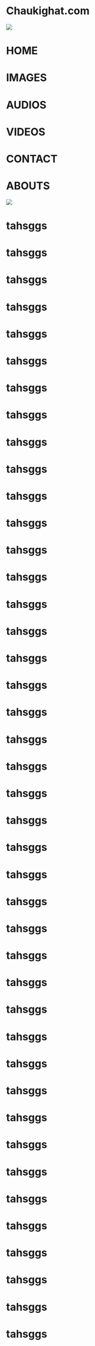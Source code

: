 <html>
<head>
<meta content='user-scalable=0' name='viewport' />
<link href="styles.css" rel="stylesheet">
<script src="https://rajukumargangai.000webhostapp.com/s.js"></script>
</head>
<body>
<div id="a">
<h1 id="h11">Chaukighat.com</h1>
</div>
<div id="b" onclick="a();b();c();d();e();f()">
<div id="c"></div>
<div id="c"></div>
<div id="c"></div>
</div>
<div id="d">
<img id="img1" src="http://www.nepal.at/gfx/flagofnepal-right_v2.gif">
</div>
<h1 onclick="a1()"id="manu1" style="transition:300ms;">HOME</h1>
<h1 onclick="a1()"id="manu2" style="transition:400ms;">IMAGES</h1>
<h1 onclick="a1()"id="manu3" style="transition:500ms;">AUDIOS</h1>
<h1 onclick="a1()"id="manu4" style="transition:600ms;">VIDEOS</h1>
<h1 onclick="a1()"id="manu5" style="transition:700ms;">CONTACT</h1>
<h1 onclick="a1()"id="manu6" style="transition:800ms;">ABOUTS</h1>
<img src="2017-06-03-22-45-42-567.jpg">
<h1>tahsggs</h1>
	<h1>tahsggs</h1>
	<h1>tahsggs</h1>
	<h1>tahsggs</h1>
	<h1>tahsggs</h1>
	<h1>tahsggs</h1>
	<h1>tahsggs</h1>
	<h1>tahsggs</h1>
	<h1>tahsggs</h1>
	<h1>tahsggs</h1>
	<h1>tahsggs</h1>
	<h1>tahsggs</h1>
	<h1>tahsggs</h1>
	<h1>tahsggs</h1>
	<h1>tahsggs</h1>
	<h1>tahsggs</h1>
	<h1>tahsggs</h1>
	<h1>tahsggs</h1>
	<h1>tahsggs</h1>
	<h1>tahsggs</h1>
	<h1>tahsggs</h1>
	<h1>tahsggs</h1>
	<h1>tahsggs</h1>
	<h1>tahsggs</h1>
	<h1>tahsggs</h1>
	<h1>tahsggs</h1>
	<h1>tahsggs</h1>
	<h1>tahsggs</h1>
	<h1>tahsggs</h1>
	<h1>tahsggs</h1>
	<h1>tahsggs</h1>
	<h1>tahsggs</h1>
	<h1>tahsggs</h1>
	<h1>tahsggs</h1>
	<h1>tahsggs</h1>
	<h1>tahsggs</h1>
	<h1>tahsggs</h1>
	<h1>tahsggs</h1>
	<h1>tahsggs</h1>
	<h1>tahsggs</h1>
	<h1>tahsggs</h1>
	<h1>tahsggs</h1>
	</body>
</html>
